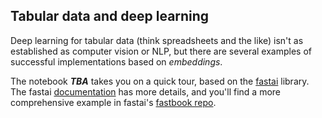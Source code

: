 ## Tabular data and deep learning

Deep learning for tabular data (think spreadsheets and the like) isn't as established as computer vision or NLP, but there are several examples of successful implementations based on _embeddings_. 

The notebook ***TBA*** takes you on a quick tour, based on the [fastai](https://docs.fast.ai/) library. The fastai [documentation](https://docs.fast.ai/) has more details, and you'll find a more comprehensive example in fastai's [fastbook repo](https://github.com/fastai/fastbook).